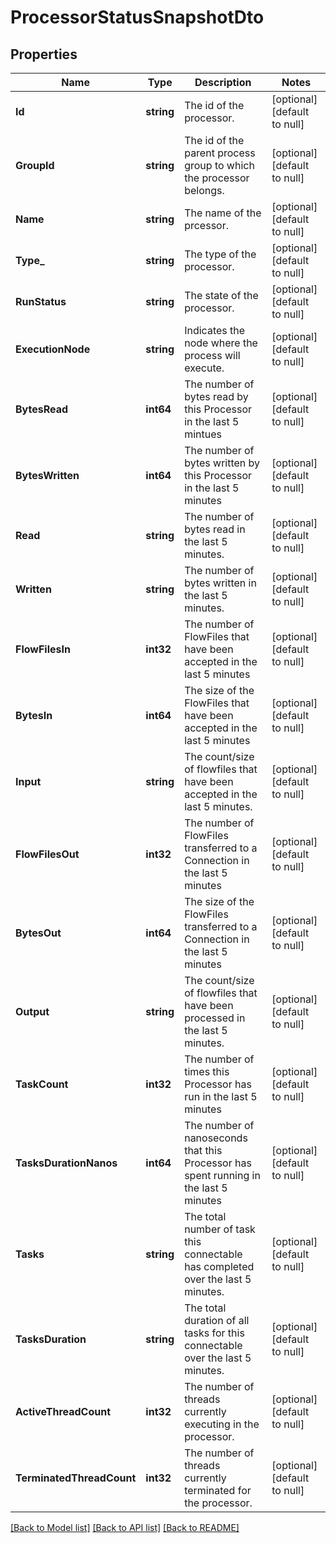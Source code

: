 # ProcessorStatusSnapshotDto

## Properties
Name | Type | Description | Notes
------------ | ------------- | ------------- | -------------
**Id** | **string** | The id of the processor. | [optional] [default to null]
**GroupId** | **string** | The id of the parent process group to which the processor belongs. | [optional] [default to null]
**Name** | **string** | The name of the prcessor. | [optional] [default to null]
**Type_** | **string** | The type of the processor. | [optional] [default to null]
**RunStatus** | **string** | The state of the processor. | [optional] [default to null]
**ExecutionNode** | **string** | Indicates the node where the process will execute. | [optional] [default to null]
**BytesRead** | **int64** | The number of bytes read by this Processor in the last 5 mintues | [optional] [default to null]
**BytesWritten** | **int64** | The number of bytes written by this Processor in the last 5 minutes | [optional] [default to null]
**Read** | **string** | The number of bytes read in the last 5 minutes. | [optional] [default to null]
**Written** | **string** | The number of bytes written in the last 5 minutes. | [optional] [default to null]
**FlowFilesIn** | **int32** | The number of FlowFiles that have been accepted in the last 5 minutes | [optional] [default to null]
**BytesIn** | **int64** | The size of the FlowFiles that have been accepted in the last 5 minutes | [optional] [default to null]
**Input** | **string** | The count/size of flowfiles that have been accepted in the last 5 minutes. | [optional] [default to null]
**FlowFilesOut** | **int32** | The number of FlowFiles transferred to a Connection in the last 5 minutes | [optional] [default to null]
**BytesOut** | **int64** | The size of the FlowFiles transferred to a Connection in the last 5 minutes | [optional] [default to null]
**Output** | **string** | The count/size of flowfiles that have been processed in the last 5 minutes. | [optional] [default to null]
**TaskCount** | **int32** | The number of times this Processor has run in the last 5 minutes | [optional] [default to null]
**TasksDurationNanos** | **int64** | The number of nanoseconds that this Processor has spent running in the last 5 minutes | [optional] [default to null]
**Tasks** | **string** | The total number of task this connectable has completed over the last 5 minutes. | [optional] [default to null]
**TasksDuration** | **string** | The total duration of all tasks for this connectable over the last 5 minutes. | [optional] [default to null]
**ActiveThreadCount** | **int32** | The number of threads currently executing in the processor. | [optional] [default to null]
**TerminatedThreadCount** | **int32** | The number of threads currently terminated for the processor. | [optional] [default to null]

[[Back to Model list]](../README.md#documentation-for-models) [[Back to API list]](../README.md#documentation-for-api-endpoints) [[Back to README]](../README.md)


